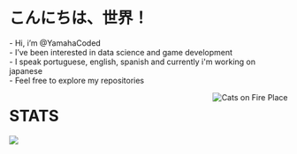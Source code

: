 # こんにちは、世界！

<div>
    <p align="left">
    - Hi, i’m @YamahaCoded<br>
    - I’ve been interested in data science and game development<br>
    - I speak portuguese, english, spanish and currently i'm working on japanese<br>
    - Feel free to explore my repositories<br>
    </p>
    <img align="right" src="https://imgur.com/CzGWxDK.gif" alt="Cats on Fire Place">
</div>




# STATS
<img align="left" src="https://github-readme-stats.vercel.app/api/top-langs/?username=YamahaCoded&layout=compact&langs_count=6&theme=github_dark">


<!---
YamahaCoded/YamahaCoded is a ✨ special ✨ repository because its `README.md` (this file) appears on your GitHub profile.
You can click the Preview link to take a look at your changes.
--->
